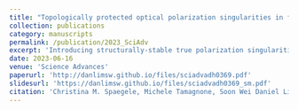 ```yaml
---
title: "Topologically protected optical polarization singularities in four-dimensional space"
collection: publications
category: manuscripts
permalink: /publication/2023_SciAdv
excerpt: 'Introducing structurally-stable true polarization singularities.'
date: 2023-06-16
venue: 'Science Advances'
paperurl: 'http://danlimsw.github.io/files/sciadvadh0369.pdf'
slidesurl: 'https://danlimsw.github.io/files/sciadvadh0369_sm.pdf'
citation: 'Christina M. Spaegele, Michele Tamagnone, Soon Wei Daniel Lim, Marcus Ossiander, Maryna L. Meretska, Federico Capasso, Topologically protected optical polarization singularities in four-dimensional space, <i>Science Advances</i> <b>9</b>(24) (2023).'
---
```

